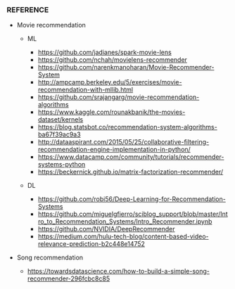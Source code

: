 ### REFERENCE

- Movie recommendation 
	- ML 
		- https://github.com/jadianes/spark-movie-lens
		- https://github.com/nchah/movielens-recommender
		- https://github.com/narenkmanoharan/Movie-Recommender-System
		- http://ampcamp.berkeley.edu/5/exercises/movie-recommendation-with-mllib.html
		- https://github.com/srajangarg/movie-recommendation-algorithms
		- https://www.kaggle.com/rounakbanik/the-movies-dataset/kernels
		- https://blog.statsbot.co/recommendation-system-algorithms-ba67f39ac9a3
		- http://dataaspirant.com/2015/05/25/collaborative-filtering-recommendation-engine-implementation-in-python/
		- https://www.datacamp.com/community/tutorials/recommender-systems-python
		- https://beckernick.github.io/matrix-factorization-recommender/

	- DL
		- https://github.com/robi56/Deep-Learning-for-Recommendation-Systems
		- https://github.com/miguelgfierro/sciblog_support/blob/master/Intro_to_Recommendation_Systems/Intro_Recommender.ipynb
		- https://github.com/NVIDIA/DeepRecommender
		- https://medium.com/hulu-tech-blog/content-based-video-relevance-prediction-b2c448e14752


- Song recommendation

	- https://towardsdatascience.com/how-to-build-a-simple-song-recommender-296fcbc8c85


